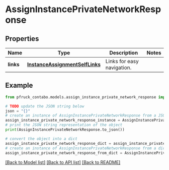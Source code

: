 # AssignInstancePrivateNetworkResponse


## Properties

Name | Type | Description | Notes
------------ | ------------- | ------------- | -------------
**links** | [**InstanceAssignmentSelfLinks**](InstanceAssignmentSelfLinks.md) | Links for easy navigation. | 

## Example

```python
from pfruck_contabo.models.assign_instance_private_network_response import AssignInstancePrivateNetworkResponse

# TODO update the JSON string below
json = "{}"
# create an instance of AssignInstancePrivateNetworkResponse from a JSON string
assign_instance_private_network_response_instance = AssignInstancePrivateNetworkResponse.from_json(json)
# print the JSON string representation of the object
print(AssignInstancePrivateNetworkResponse.to_json())

# convert the object into a dict
assign_instance_private_network_response_dict = assign_instance_private_network_response_instance.to_dict()
# create an instance of AssignInstancePrivateNetworkResponse from a dict
assign_instance_private_network_response_from_dict = AssignInstancePrivateNetworkResponse.from_dict(assign_instance_private_network_response_dict)
```
[[Back to Model list]](../README.md#documentation-for-models) [[Back to API list]](../README.md#documentation-for-api-endpoints) [[Back to README]](../README.md)


